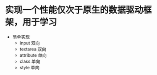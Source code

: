# 实现一个性能仅次于原生的数据驱动框架，用于学习

* 简单实现
  * input 双向
  * textarea 双向
  * attribute 单向
  * class 单向
  * style 单向
